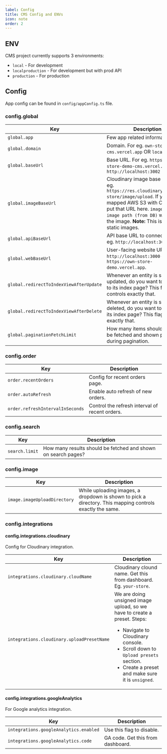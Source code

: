 ```yaml
---
label: Config
title: CMS Config and ENVs
icon: note
order: 2
---
```


## ENV

CMS project currently supports 3 environments:

- `local` - For development
- `localproduction` - For development but with prod API
- `production` - For production

## Config

App config can be found in `config/appConfig.ts` file.

### config.global

| Key                                     | Description                                                                                                                                                                                                                                                  |
| --------------------------------------- | ------------------------------------------------------------------------------------------------------------------------------------------------------------------------------------------------------------------------------------------------------------ |
| `global.app`                            | Few app related information.                                                                                                                                                                                                                                 |
| `global.domain`                         | Domain. For eg. `own-store-demo-cms.vercel.app` OR `localhost:3002`                                                                                                                                                                                          |
| `global.baseUrl`                        | Base URL. For eg. `https://own-store-demo-cms.vercel.app` or `http://localhost:3002`                                                                                                                                                                         |
| `global.imageBaseUrl`                   | Cloudinary image base URL. For eg. `https://res.cloudinary.com/your-store/image/upload`. If you have mapped AWS S3 with Cloudinary, put that URL here. `imageBaseUrl + image path (from DB)` will render the image. **Note:** This is not for static images. |
| `global.apiBaseUrl`                     | API base URL to connect to. For eg. `http://localhost:3001`.                                                                                                                                                                                                 |
| `global.webBaseUrl`                     | User-facing website URL. For eg. `http://localhost:3000` or `https://own-store-demo.vercel.app`.                                                                                                                                                             |
| `global.redirectToIndexViewAfterUpdate` | Whenever an entity is successfuly updated, do you want to redirect to its index page? This flag controls exactly that.                                                                                                                                       |
| `global.redirectToIndexViewAfterDelete` | Whenever an entity is successfuly deleted, do you want to redirect to its index page? This flag controls exactly that.                                                                                                                                       |
| `global.paginationFetchLimit`           | How many items should be shown be fetched and shown per page during pagination.                                                                                                                                                                              |

### config.order

| Key                              | Description                                    |
| -------------------------------- | ---------------------------------------------- |
| `order.recentOrders`             | Config for recent orders page.                 |
| `order.autoRefresh`              | Enable auto refresh of new orders.             |
| `order.refreshIntervalInSeconds` | Control the refresh interval of recent orders. |

### config.search

| Key            | Description                                                   |
| -------------- | ------------------------------------------------------------- |
| `search.limit` | How many results should be fetched and shown on search pages? |

### config.image

| Key                          | Description                                                                                              |
| ---------------------------- | -------------------------------------------------------------------------------------------------------- |
| `image.imageUploadDirectory` | While uploading images, a dropdown is shown to pick a directory. This mapping controls exactly the same. |

### config.integrations

#### config.integrations.cloudinary

Config for Cloudinary integration.

| Key                                        | Description                                                                                                                                                                                                                          |
| ------------------------------------------ | ------------------------------------------------------------------------------------------------------------------------------------------------------------------------------------------------------------------------------------ |
| `integrations.cloudinary.cloudName`        | Cloudinary clound name. Get this from dashboard. Eg. `your-store`.                                                                                                                                                                   |
| `integrations.cloudinary.uploadPresetName` | We are doing unsigned image upload, so we have to create a preset. Steps: <ul><li>Navigate to Cloudinary console.</li><li>Scroll down to `Upload presets` section.</li><li>Create a preset and make sure it is `unsigned`.</li></ul> |

#### config.integrations.googleAnalytics

For Google analytics integration.

| Key                                    | Description                       |
| -------------------------------------- | --------------------------------- |
| `integrations.googleAnalytics.enabled` | Use this flag to disable.         |
| `integrations.googleAnalytics.code`    | GA code. Get this from dashboard. |
